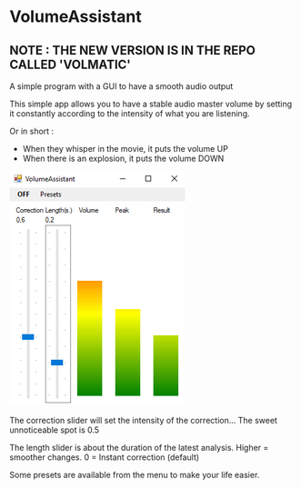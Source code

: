# VolumeAssistant 
## NOTE : THE NEW VERSION IS IN THE REPO CALLED 'VOLMATIC'
A simple program with a GUI to have a smooth audio output

This simple app allows you to have a stable audio master volume by setting it constantly according to the intensity of what you are listening.

Or in short :
- When they whisper in the movie, it puts the volume UP
- When there is an explosion, it puts the volume DOWN

![The GUI](https://github.com/extraltodeus/VolumeAssistant/blob/master/Screenshot.png?raw=true)

The correction slider will set the intensity of the correction... The sweet unnoticeable spot is 0.5

The length slider is about the duration of the latest analysis. Higher = smoother changes. 0 = Instant correction (default)

Some presets are available from the menu to make your life easier.
